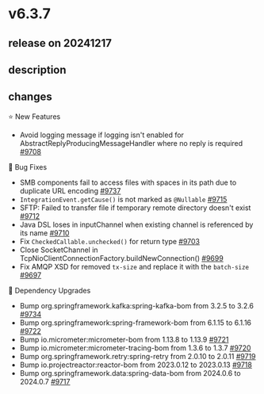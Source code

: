 # v6.3.7

## release on 20241217
## description
## changes
⭐ New Features

* Avoid logging message if logging isn't enabled for AbstractReplyProducingMessageHandler where no reply is required <a href="https://github.com/spring-projects/spring-integration/issues/9708" data-hovercard-type="issue" data-hovercard-url="/spring-projects/spring-integration/issues/9708/hovercard">#9708</a>

🐞 Bug Fixes

* SMB components fail to access files with spaces in its path due to duplicate URL encoding <a href="https://github.com/spring-projects/spring-integration/issues/9737" data-hovercard-type="issue" data-hovercard-url="/spring-projects/spring-integration/issues/9737/hovercard">#9737</a>
* <code>IntegrationEvent.getCause()</code> is not marked as <code>@Nullable</code> <a href="https://github.com/spring-projects/spring-integration/issues/9715" data-hovercard-type="issue" data-hovercard-url="/spring-projects/spring-integration/issues/9715/hovercard">#9715</a>
* SFTP: Failed to transfer file if temporary remote directory doesn't exist <a href="https://github.com/spring-projects/spring-integration/issues/9712" data-hovercard-type="issue" data-hovercard-url="/spring-projects/spring-integration/issues/9712/hovercard">#9712</a>
* Java DSL loses in inputChannel when existing channel is referenced by its name <a href="https://github.com/spring-projects/spring-integration/issues/9710" data-hovercard-type="issue" data-hovercard-url="/spring-projects/spring-integration/issues/9710/hovercard">#9710</a>
* Fix <code>CheckedCallable.unchecked()</code> for return type <a href="https://github.com/spring-projects/spring-integration/issues/9703" data-hovercard-type="issue" data-hovercard-url="/spring-projects/spring-integration/issues/9703/hovercard">#9703</a>
* Close SocketChannel in TcpNioClientConnectionFactory.buildNewConnection() <a href="https://github.com/spring-projects/spring-integration/issues/9699" data-hovercard-type="issue" data-hovercard-url="/spring-projects/spring-integration/issues/9699/hovercard">#9699</a>
* Fix AMQP XSD for removed <code>tx-size</code> and replace it with the <code>batch-size</code> <a href="https://github.com/spring-projects/spring-integration/issues/9697" data-hovercard-type="issue" data-hovercard-url="/spring-projects/spring-integration/issues/9697/hovercard">#9697</a>

🔨 Dependency Upgrades

* Bump org.springframework.kafka:spring-kafka-bom from 3.2.5 to 3.2.6 <a href="https://github.com/spring-projects/spring-integration/pull/9734" data-hovercard-type="pull_request" data-hovercard-url="/spring-projects/spring-integration/pull/9734/hovercard">#9734</a>
* Bump org.springframework:spring-framework-bom from 6.1.15 to 6.1.16 <a href="https://github.com/spring-projects/spring-integration/pull/9722" data-hovercard-type="pull_request" data-hovercard-url="/spring-projects/spring-integration/pull/9722/hovercard">#9722</a>
* Bump io.micrometer:micrometer-bom from 1.13.8 to 1.13.9 <a href="https://github.com/spring-projects/spring-integration/pull/9721" data-hovercard-type="pull_request" data-hovercard-url="/spring-projects/spring-integration/pull/9721/hovercard">#9721</a>
* Bump io.micrometer:micrometer-tracing-bom from 1.3.6 to 1.3.7 <a href="https://github.com/spring-projects/spring-integration/pull/9720" data-hovercard-type="pull_request" data-hovercard-url="/spring-projects/spring-integration/pull/9720/hovercard">#9720</a>
* Bump org.springframework.retry:spring-retry from 2.0.10 to 2.0.11 <a href="https://github.com/spring-projects/spring-integration/pull/9719" data-hovercard-type="pull_request" data-hovercard-url="/spring-projects/spring-integration/pull/9719/hovercard">#9719</a>
* Bump io.projectreactor:reactor-bom from 2023.0.12 to 2023.0.13 <a href="https://github.com/spring-projects/spring-integration/pull/9718" data-hovercard-type="pull_request" data-hovercard-url="/spring-projects/spring-integration/pull/9718/hovercard">#9718</a>
* Bump org.springframework.data:spring-data-bom from 2024.0.6 to 2024.0.7 <a href="https://github.com/spring-projects/spring-integration/pull/9717" data-hovercard-type="pull_request" data-hovercard-url="/spring-projects/spring-integration/pull/9717/hovercard">#9717</a>

